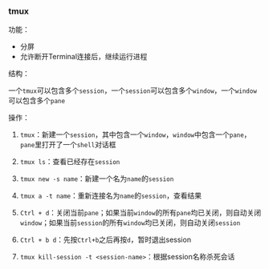 ### tmux

功能：

- 分屏
- 允许断开Terminal连接后，继续运行进程

结构：

一个`tmux`可以包含多个`session`，一个`session`可以包含多个`window`，一个`window`可以包含多个`pane`

操作：

1. `tmux`：新建一个`session`，其中包含一个`window`，`window`中包含一个`pane`，`pane`里打开了一个`shell`对话框

2. `tmux ls`：查看已经存在`session`

3. `tmux new -s name`：新建一个名为`name`的`session`

4. `tmux a -t name`：重新连接名为`name`的`session`，查看结果

5. `Ctrl + d`：关闭当前`pane`；如果当前`window`的所有`pane`均已关闭，则自动关闭`window`；如果当前`session`的所有`window`均已关闭，则自动关闭`session`

6. `Ctrl + b d`：先按`Ctrl+b`之后再按`d`，暂时退出session

7. `tmux kill-session -t <session-name>`：根据session名称杀死会话

   